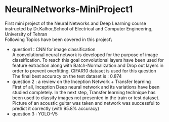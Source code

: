 # NeuralNetworks-MiniProject1
First mini project of the Neural Networks and Deep Learning course instructed by Dr.Kalhor,School of Electrical and Computer Engineering, University of Tehran\
Following Topics have been covered in this project\
* question1 : CNN for image classification\
  A convolutional  neural network is developed for the purpose of image classification. To reach this goal convolutional layers have been used for feature extraction along with Batch-Normalization and Drop out layers in order to prevent overfitting. CIFAR10 dataset is used for this question \
  The final best accuracy on the test dataset is : 0.874
* question 2 : a review on the Inception Network + Transfer learning  
  First of all, Inception Deep neural network and its variations have been studied completely. In the next step, Transfer learning technique has been used to classify images not presented in the train or test dataset. Picture of an acoustic guitar was taken and network was successful  to predict it correctly (with 95.8% accuracy)
* question 3 : YOLO-V5 
